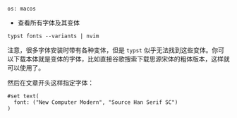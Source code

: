 ```
os: macos
```

- 查看所有字体及其变体

```
typst fonts --variants | nvim
```

注意，很多字体安装时带有各种变体，但是 `typst` 似乎无法找到这些变体。你可以下载本体就是变体的字体，比如直接谷歌搜索下载思源宋体的粗体版本，这样就可以使用了。

然后在文章开头这样指定字体：

```typst
#set text(
  font: ("New Computer Modern", "Source Han Serif SC")
)
```

